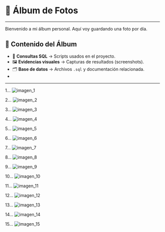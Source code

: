 # 📸 Álbum de Fotos
----------------------------------------------------------------------------
Bienvenido a mi álbum personal. Aquí voy guardando una foto por día.

## 📂 Contenido del Álbum
- 📑 **Consultas SQL** → Scripts usados en el proyecto.  
- 🖼️ **Evidencias visuales** → Capturas de resultados (screenshots).  
- 🗂️ **Base de datos** → Archivos `.sql` y documentación relacionada.
- 
  
----------------------------------------------------------------------------


1... 
![imagen_1](imagen_1.png)

2...
![imagen_2](imagen_2.png)

3...
![imagen_3](imagen_3.png)

4...
![imagen_4](imagen_4.png)

5...
![imagen_5](imagen_5.png)

6...
![imagen_6](imagen_6.png)

7...
![imagen_7](imagen_7.png)

8...
![imagen_8](imagen_8.png)

9...
![imagen_9](imagen_9.png)

10...
![imagen_10](imagen_10.png)

11...
![imagen_11](imagen_11.png)

12...
![imagen_12](imagen_12.png)

13...
![imagen_13](imagen_13.png)

14...
![imagen_14](imagen_14.png)

15...
![imagen_15](imagen_15.png)
